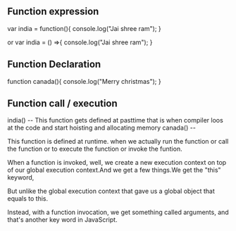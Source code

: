 ## Function expression

var india = function(){
    console.log("Jai shree ram");
}

or 
var india = () =>{
    console.log("Jai shree ram");
}

## Function Declaration

function canada(){
    console.log("Merry christmas");
}

## Function call / execution
india()  -- This function gets defined at pasttime that is when compiler loos at the code and start hoisting and allocating memory 
canada() -- 

This function is defined at runtime.
when we actually run the function or call the function or to execute the function or invoke the funtion.



When a function is invoked, well, we create a new execution context on top of our global execution context.And we get a few things.We get the "this" keyword,

But unlike the global execution context that gave us a global object that equals to this.

Instead, with a function invocation, we get something called arguments, and that's another key word in JavaScript.
